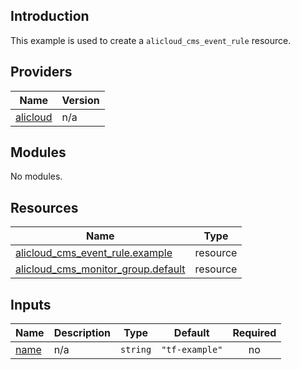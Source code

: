 <!-- BEGIN_TF_DOCS -->
## Introduction

This example is used to create a `alicloud_cms_event_rule` resource.

## Providers

| Name | Version |
|------|---------|
| <a name="provider_alicloud"></a> [alicloud](#provider\_alicloud) | n/a |

## Modules

No modules.

## Resources

| Name | Type |
|------|------|
| [alicloud_cms_event_rule.example](https://registry.terraform.io/providers/aliyun/alicloud/latest/docs/resources/cms_event_rule) | resource |
| [alicloud_cms_monitor_group.default](https://registry.terraform.io/providers/aliyun/alicloud/latest/docs/resources/cms_monitor_group) | resource |

## Inputs

| Name | Description | Type | Default | Required |
|------|-------------|------|---------|:--------:|
| <a name="input_name"></a> [name](#input\_name) | n/a | `string` | `"tf-example"` | no |
<!-- END_TF_DOCS -->    